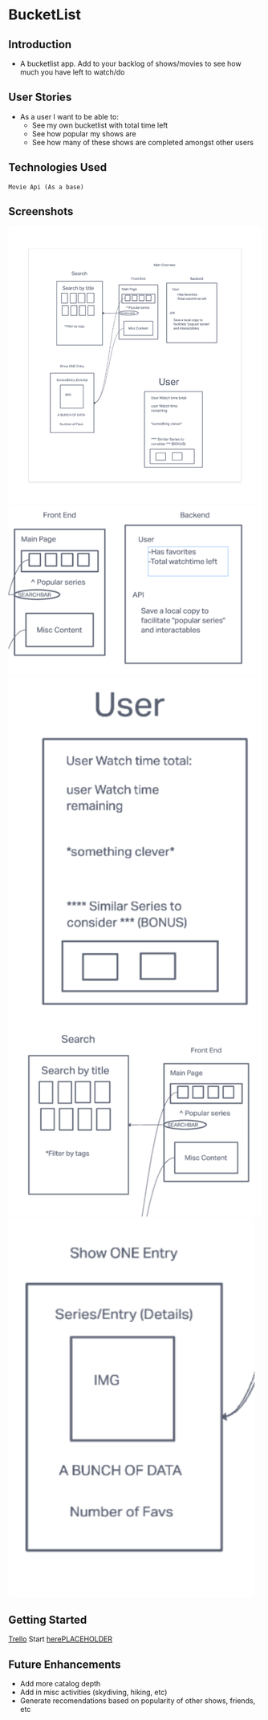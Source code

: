# BucketList

## Introduction
- A bucketlist app. Add to your backlog of shows/movies to see how much you have left to watch/do
## User Stories
    
- As a user I want to be able to:
    - See my own bucketlist with total time left
    - See how popular my shows are
    - See how many of these shows are completed amongst other users

## Technologies Used
    Movie Api (As a base)

## Screenshots
![Overview](./readmeimg/overview.png)
![Front and Back General](./readmeimg/FrontAndBack.png)
![User Page](./readmeimg/User.png)
![Search Page](./readmeimg/Search.png)
![Show Page](./readmeimg/Show.png)

## Getting Started

[Trello](https://trello.com/b/xBeIjV7q/project3bl)
Start [herePLACEHOLDER](http://google.com)

## Future Enhancements
- Add more catalog depth
- Add in misc activities (skydiving, hiking, etc)
- Generate recomendations based on popularity of other shows, friends, etc